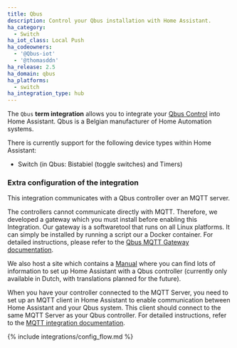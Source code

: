 ```yaml
---
title: Qbus
description: Control your Qbus installation with Home Assistant.
ha_category:
  - Switch
ha_iot_class: Local Push
ha_codeowners:
  - '@Qbus-iot'
  - '@thomasddn'
ha_release: 2.5
ha_domain: qbus
ha_platforms:
  - switch
ha_integration_type: hub
---
```


The `Qbus` **term integration** allows you to integrate your [Qbus Control](https://www.qbus.be) into Home Assistant. Qbus is a Belgian manufacturer of Home Automation systems.

There is currently support for the following device types within Home Assistant:

- Switch (in Qbus: Bistabiel (toggle switches) and Timers)

### Extra configuration of the integration

This integration communicates with a Qbus controller over an MQTT server.

The controllers cannot communicate directly with MQTT. Therefore, we developed a gateway which you must install before enabling this Integration. Our gateway is a softwaretool that runs on all Linux platforms. It can simply be installed by running a script our a Docker container. For detailed instructions, please refer to the [Qbus MQTT Gateway documentation](https://github.com/Qbus-iot/qbus-mqttgw).

We also host a site which contains a [Manual](https://iot.qbus.be/) where you can find lots of information to set up Home Assistant with a Qbus controller (currently only available in Dutch, with translations planned for the future).

When you have your controller connected to the MQTT Server, you need to set up an MQTT client in Home Assistant to enable communication between Home Assistant and your Qbus system. This client should connect to the same MQTT Server as your Qbus controller. For detailed instructions, refer to the [MQTT integration documentation](https://www.home-assistant.io/integrations/mqtt/).

{% include integrations/config_flow.md %}
